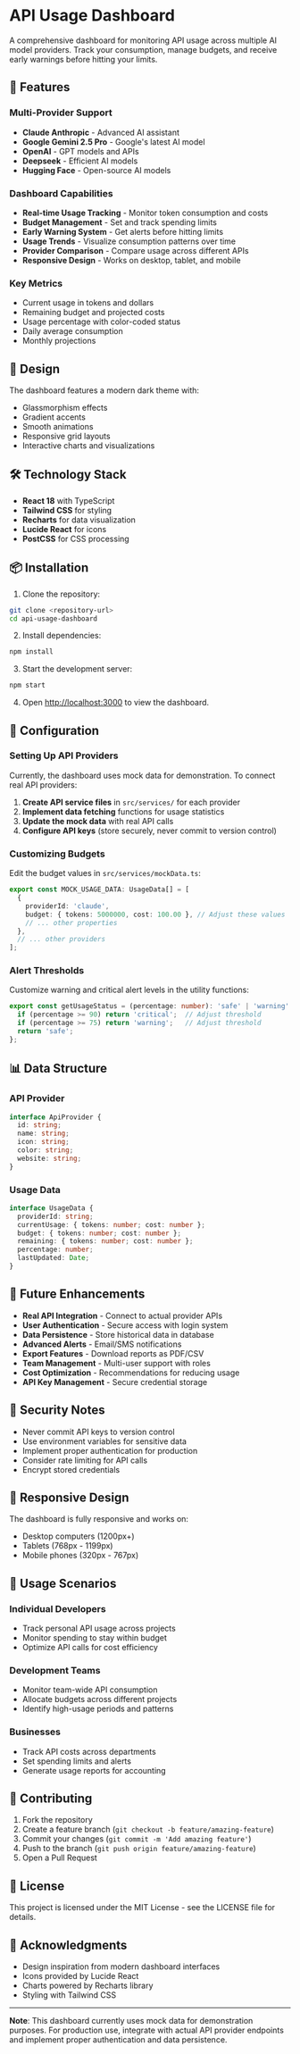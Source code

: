 # API Usage Dashboard

A comprehensive dashboard for monitoring API usage across multiple AI model providers. Track your consumption, manage budgets, and receive early warnings before hitting your limits.

## 🚀 Features

### Multi-Provider Support
- **Claude Anthropic** - Advanced AI assistant
- **Google Gemini 2.5 Pro** - Google's latest AI model
- **OpenAI** - GPT models and APIs
- **Deepseek** - Efficient AI models
- **Hugging Face** - Open-source AI models

### Dashboard Capabilities
- **Real-time Usage Tracking** - Monitor token consumption and costs
- **Budget Management** - Set and track spending limits
- **Early Warning System** - Get alerts before hitting limits
- **Usage Trends** - Visualize consumption patterns over time
- **Provider Comparison** - Compare usage across different APIs
- **Responsive Design** - Works on desktop, tablet, and mobile

### Key Metrics
- Current usage in tokens and dollars
- Remaining budget and projected costs
- Usage percentage with color-coded status
- Daily average consumption
- Monthly projections

## 🎨 Design

The dashboard features a modern dark theme with:
- Glassmorphism effects
- Gradient accents
- Smooth animations
- Responsive grid layouts
- Interactive charts and visualizations

## 🛠️ Technology Stack

- **React 18** with TypeScript
- **Tailwind CSS** for styling
- **Recharts** for data visualization
- **Lucide React** for icons
- **PostCSS** for CSS processing

## 📦 Installation

1. Clone the repository:
```bash
git clone <repository-url>
cd api-usage-dashboard
```

2. Install dependencies:
```bash
npm install
```

3. Start the development server:
```bash
npm start
```

4. Open [http://localhost:3000](http://localhost:3000) to view the dashboard.

## 🔧 Configuration

### Setting Up API Providers

Currently, the dashboard uses mock data for demonstration. To connect real API providers:

1. **Create API service files** in `src/services/` for each provider
2. **Implement data fetching** functions for usage statistics
3. **Update the mock data** with real API calls
4. **Configure API keys** (store securely, never commit to version control)

### Customizing Budgets

Edit the budget values in `src/services/mockData.ts`:

```typescript
export const MOCK_USAGE_DATA: UsageData[] = [
  {
    providerId: 'claude',
    budget: { tokens: 5000000, cost: 100.00 }, // Adjust these values
    // ... other properties
  },
  // ... other providers
];
```

### Alert Thresholds

Customize warning and critical alert levels in the utility functions:

```typescript
export const getUsageStatus = (percentage: number): 'safe' | 'warning' | 'critical' => {
  if (percentage >= 90) return 'critical';  // Adjust threshold
  if (percentage >= 75) return 'warning';   // Adjust threshold
  return 'safe';
};
```

## 📊 Data Structure

### API Provider
```typescript
interface ApiProvider {
  id: string;
  name: string;
  icon: string;
  color: string;
  website: string;
}
```

### Usage Data
```typescript
interface UsageData {
  providerId: string;
  currentUsage: { tokens: number; cost: number };
  budget: { tokens: number; cost: number };
  remaining: { tokens: number; cost: number };
  percentage: number;
  lastUpdated: Date;
}
```

## 🔮 Future Enhancements

- **Real API Integration** - Connect to actual provider APIs
- **User Authentication** - Secure access with login system
- **Data Persistence** - Store historical data in database
- **Advanced Alerts** - Email/SMS notifications
- **Export Features** - Download reports as PDF/CSV
- **Team Management** - Multi-user support with roles
- **Cost Optimization** - Recommendations for reducing usage
- **API Key Management** - Secure credential storage

## 🚨 Security Notes

- Never commit API keys to version control
- Use environment variables for sensitive data
- Implement proper authentication for production
- Consider rate limiting for API calls
- Encrypt stored credentials

## 📱 Responsive Design

The dashboard is fully responsive and works on:
- Desktop computers (1200px+)
- Tablets (768px - 1199px)
- Mobile phones (320px - 767px)

## 🎯 Usage Scenarios

### Individual Developers
- Track personal API usage across projects
- Monitor spending to stay within budget
- Optimize API calls for cost efficiency

### Development Teams
- Monitor team-wide API consumption
- Allocate budgets across different projects
- Identify high-usage periods and patterns

### Businesses
- Track API costs across departments
- Set spending limits and alerts
- Generate usage reports for accounting

## 🤝 Contributing

1. Fork the repository
2. Create a feature branch (`git checkout -b feature/amazing-feature`)
3. Commit your changes (`git commit -m 'Add amazing feature'`)
4. Push to the branch (`git push origin feature/amazing-feature`)
5. Open a Pull Request

## 📄 License

This project is licensed under the MIT License - see the LICENSE file for details.

## 🙏 Acknowledgments

- Design inspiration from modern dashboard interfaces
- Icons provided by Lucide React
- Charts powered by Recharts library
- Styling with Tailwind CSS

---

**Note**: This dashboard currently uses mock data for demonstration purposes. For production use, integrate with actual API provider endpoints and implement proper authentication and data persistence.
